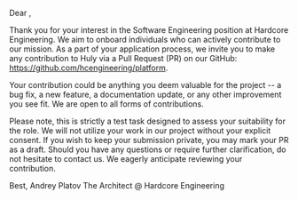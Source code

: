 Dear ,

Thank you for your interest in the Software Engineering position at Hardcore Engineering. We aim to onboard individuals who can actively contribute to our mission. As a part of your application process, we invite you to make any contribution to Huly via a Pull Request (PR) on our GitHub: https://github.com/hcengineering/platform.

Your contribution could be anything you deem valuable for the project -- a bug fix, a new feature, a documentation update, or any other improvement you see fit. We are open to all forms of contributions.

Please note, this is strictly a test task designed to assess your suitability for the role. We will not utilize your work in our project without your explicit consent. If you wish to keep your submission private, you may mark your PR as a draft. Should you have any questions or require further clarification, do not hesitate to contact us. We eagerly anticipate reviewing your contribution.

Best,
Andrey Platov
The Architect @ Hardcore Engineering
